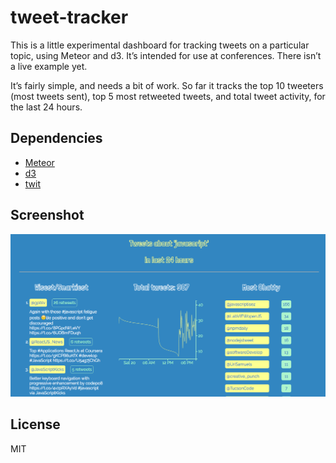 # tweet-tracker

This is a little experimental dashboard for tracking tweets on a particular topic, using Meteor and d3. It’s intended for use at conferences. There isn’t a live example yet.

It’s fairly simple, and needs a bit of work. So far it tracks the top 10 tweeters (most tweets sent), top 5 most retweeted tweets, and total tweet activity, for the last 24 hours.

## Dependencies
* [Meteor](https://www.meteor.com)
* [d3](https://d3js.com)
* [twit](https://github.com/ttezel/twit)

## Screenshot

![ example screenshot](https://github.com/hughrun/tweet-tracker/blob/master/screenshots/image1.png)

## License
MIT